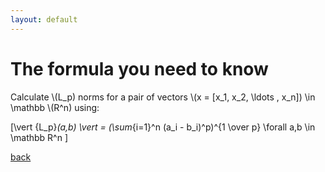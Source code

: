 ```yaml
---
layout: default
---
```


# The formula you need to know

<p>
Calculate \(L_p) norms for a pair of vectors \(x = [x_1, x_2, \ldots , x_n]) \in \mathbb \(R^n)  using: 

\[\vert {L_p}_(a,b) \vert = (\sum_{i=1}^n (a_i - b_i)^p)^{1 \over p} \forall a,b \in \mathbb R^n \] 
</p>

[back](./)
